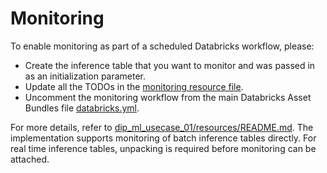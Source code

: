 # Monitoring

To enable monitoring as part of a scheduled Databricks workflow, please:
- Create the inference table that you want to monitor and was passed in as an initialization parameter.
- Update all the TODOs in the [monitoring resource file](../resources/monitoring-resource.yml).
- Uncomment the monitoring workflow from the main Databricks Asset Bundles file [databricks.yml](../databricks.yml).

For more details, refer to [dip_ml_usecase_01/resources/README.md](../resources/README.md). 
The implementation supports monitoring of batch inference tables directly.
For real time inference tables, unpacking is required before monitoring can be attached.
